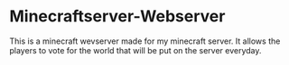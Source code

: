 # Minecraftserver-Webserver

This is a minecraft wevserver made for my minecraft server. It allows the players to vote for the world that will be put on the server everyday.

